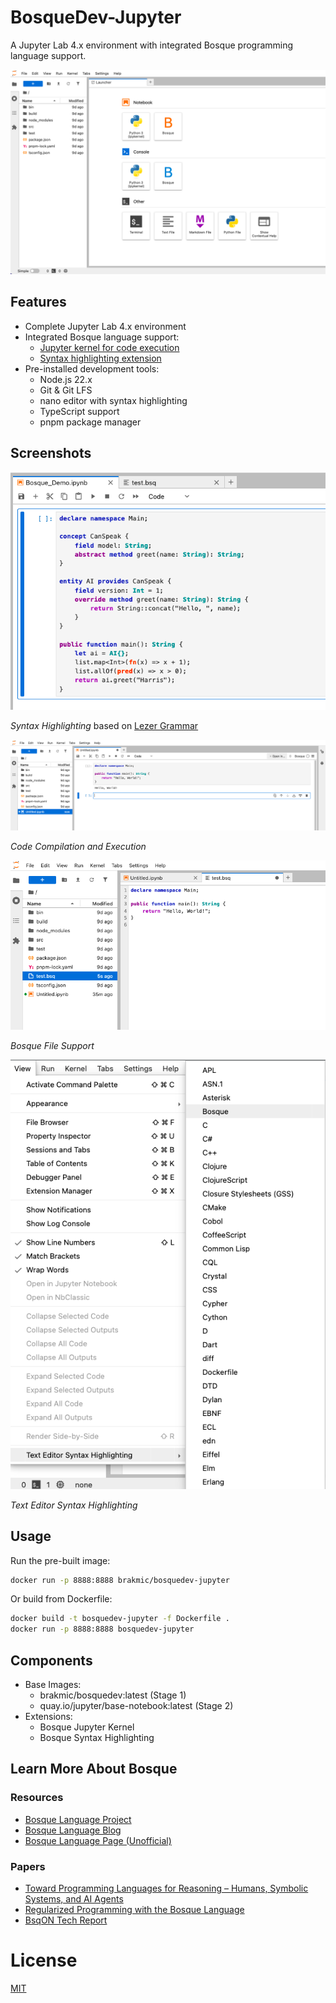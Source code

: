 # BosqueDev-Jupyter

A Jupyter Lab 4.x environment with integrated Bosque programming language support.

![jupyterlab_main_window](./assets/jupyterlab_main_window.png)

## Features

- Complete Jupyter Lab 4.x environment
- Integrated Bosque language support:
  - [Jupyter kernel for code execution](https://github.com/brakmic/jupyterlab_bosque_kernel)
  - [Syntax highlighting extension](https://github.com/brakmic/jupyterlab-bosque-syntax)
- Pre-installed development tools:
  - Node.js 22.x
  - Git & Git LFS
  - nano editor with syntax highlighting
  - TypeScript support
  - pnpm package manager

## Screenshots

![syntax_colorization](./assets/syntax_colorization.png)

*Syntax Highlighting* based on [Lezer Grammar](https://lezer.codemirror.net/)

![language_option_menu](./assets/bosque_compilation.png)

*Code Compilation and Execution*

![bosque_file_support](./assets/bosque_file_support.png)

*Bosque File Support*

![text_editor_highlighting](./assets/tex_editor_syntax_highlighting.png)

*Text Editor Syntax Highlighting*

## Usage

Run the pre-built image:

```bash
docker run -p 8888:8888 brakmic/bosquedev-jupyter
```

Or build from Dockerfile:

```bash
docker build -t bosquedev-jupyter -f Dockerfile .
docker run -p 8888:8888 bosquedev-jupyter
```

## Components

- Base Images:
  - brakmic/bosquedev:latest (Stage 1)
  - quay.io/jupyter/base-notebook:latest (Stage 2)
- Extensions:
  - Bosque Jupyter Kernel
  - Bosque Syntax Highlighting

## Learn More About Bosque

### Resources

- [Bosque Language Project](https://github.com/BosqueLanguage/)
- [Bosque Language Blog](https://bosquelanguage.github.io/)
- [Bosque Language Page (Unofficial)](https://bosque-lang.org)

### Papers

- [Toward Programming Languages for Reasoning –
Humans, Symbolic Systems, and AI Agents](https://www.arxiv.org/pdf/2407.06356)
- [Regularized Programming with the Bosque Language](https://www.microsoft.com/en-us/research/uploads/prod/2019/04/beyond_structured_report_v2.pdf)
- [BsqON Tech Report](https://github.com/BosqueLanguage/BSQON/blob/main/docs/publications/bsqon_techreport.pdf)

# License

[MIT](./LICENSE)
